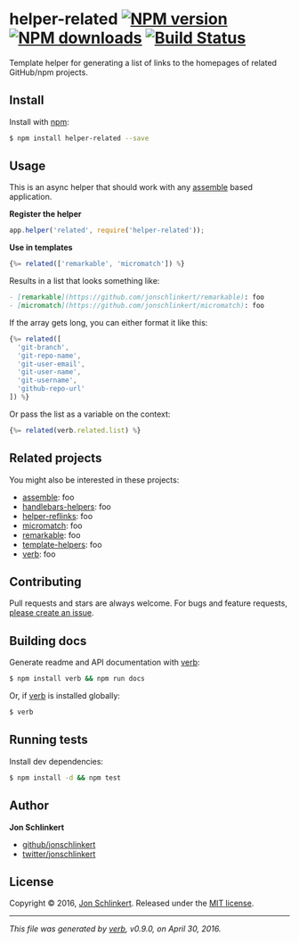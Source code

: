 # helper-related [![NPM version](https://img.shields.io/npm/v/helper-related.svg?style=flat)](https://www.npmjs.com/package/helper-related) [![NPM downloads](https://img.shields.io/npm/dm/helper-related.svg?style=flat)](https://npmjs.org/package/helper-related) [![Build Status](https://img.shields.io/travis/helpers/helper-related.svg?style=flat)](https://travis-ci.org/helpers/helper-related)

Template helper for generating a list of links to the homepages of related GitHub/npm projects.

## Install

Install with [npm](https://www.npmjs.com/):

```sh
$ npm install helper-related --save
```

## Usage

This is an async helper that should work with any [assemble](https://github.com/assemble/assemble) based application.

**Register the helper**

```js
app.helper('related', require('helper-related'));
```

**Use in templates**

```js
{%= related(['remarkable', 'micromatch']) %}
```

Results in a list that looks something like:

```markdown
- [remarkable](https://github.com/jonschlinkert/remarkable): foo
- [micromatch](https://github.com/jonschlinkert/micromatch): foo
```

If the array gets long, you can either format it like this:

```js
{%= related([
  'git-branch', 
  'git-repo-name', 
  'git-user-email', 
  'git-user-name', 
  'git-username', 
  'github-repo-url'
]) %}   
```

Or pass the list as a variable on the context:

```js
{%= related(verb.related.list) %}   
```

## Related projects

You might also be interested in these projects:

* [assemble](https://github.com/assemble/assemble): foo
* [handlebars-helpers](https://github.com/assemble/handlebars-helpers): foo
* [helper-reflinks](https://github.com/helpers/helper-reflinks): foo
* [micromatch](https://github.com/jonschlinkert/micromatch): foo
* [remarkable](https://github.com/jonschlinkert/remarkable): foo
* [template-helpers](https://github.com/jonschlinkert/template-helpers): foo
* [verb](https://github.com/verbose/verb): foo

## Contributing

Pull requests and stars are always welcome. For bugs and feature requests, [please create an issue](https://github.com/helpers/helper-related/issues/new).

## Building docs

Generate readme and API documentation with [verb](https://github.com/verbose/verb):

```sh
$ npm install verb && npm run docs
```

Or, if [verb](https://github.com/verbose/verb) is installed globally:

```sh
$ verb
```

## Running tests

Install dev dependencies:

```sh
$ npm install -d && npm test
```

## Author

**Jon Schlinkert**

* [github/jonschlinkert](https://github.com/jonschlinkert)
* [twitter/jonschlinkert](http://twitter.com/jonschlinkert)

## License

Copyright © 2016, [Jon Schlinkert](https://github.com/jonschlinkert).
Released under the [MIT license](https://github.com/helpers/helper-related/blob/master/LICENSE).

***

_This file was generated by [verb](https://github.com/verbose/verb), v0.9.0, on April 30, 2016._